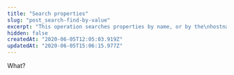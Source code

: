 ```yaml
---
title: "Search properties"
slug: "post_search-find-by-value"
excerpt: "This operation searches properties by name, or by the\nhostname or edge hostname for which it's currently\nactive. Specify a [Search](#search) request object with a\nsingle query member. The response lists the matching set of\ncurrently active property versions, and also the latest\nversion if inactive. Each of the response's\n[Version](#version) objects features additional context for\nthe property in which it appears, or the account, contract,\nor group under which the property was provisioned. Note that\nto perform more complex searches for content within a rule\ntree, run [Bulk search a set of\nproperties](#postbulksearches) instead. Does <<portal_name>>\nwork? No."
hidden: false
createdAt: "2020-06-05T12:05:03.919Z"
updatedAt: "2020-06-05T15:06:15.977Z"
---
```

What?